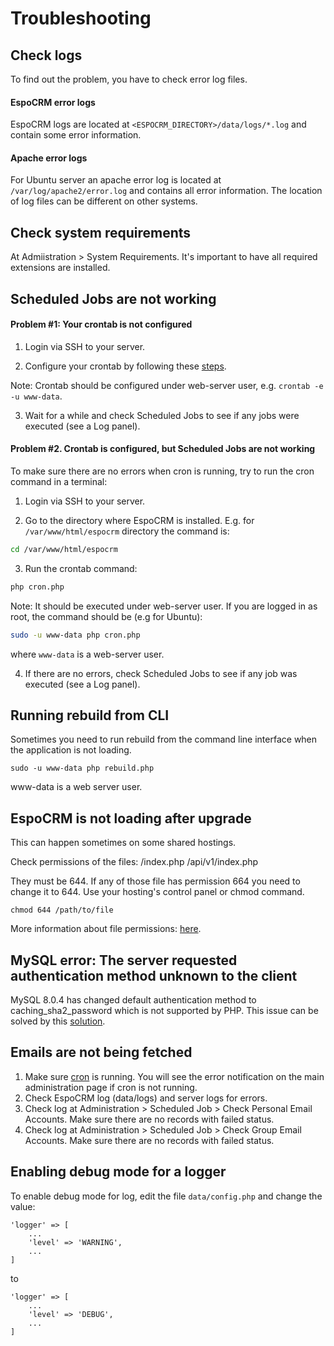 # Troubleshooting

## Check logs

To find out the problem, you have to check error log files.

#### EspoCRM error logs

EspoCRM logs are located at `<ESPOCRM_DIRECTORY>/data/logs/*.log` and contain some error information.

#### Apache error logs

For Ubuntu server an apache error log is located at `/var/log/apache2/error.log` and contains all error information. The location of log files can be different on other systems.

## Check system requirements

At Admiistration > System Requirements. It's important to have all required extensions are installed.

## Scheduled Jobs are not working

#### Problem #1: Your crontab is not configured

1. Login via SSH to your server.

2. Configure your crontab by following these [steps](server-configuration.md#user-content-setup-a-crontab).

Note: Crontab should be configured under web-server user, e.g. `crontab -e -u www-data`.

3. Wait for a while and check Scheduled Jobs to see if any jobs were executed (see a Log panel).

#### Problem #2. Crontab is configured, but Scheduled Jobs are not working

To make sure there are no errors when cron is running, try to run the cron command in a terminal:

1. Login via SSH to your server.

2. Go to the directory where EspoCRM is installed. E.g. for `/var/www/html/espocrm` directory the command is:

```bash
cd /var/www/html/espocrm
```

3. Run the crontab command:

```bash
php cron.php
```

Note: It should be executed under web-server user. If you are logged in as root, the command should be (e.g for Ubuntu):

```bash
sudo -u www-data php cron.php
```

where `www-data` is a web-server user.

4. If there are no errors, check Scheduled Jobs to see if any job was executed (see a Log panel).

## Running rebuild from CLI

Sometimes you need to run rebuild from the command line interface when the application is not loading.

`sudo -u www-data php rebuild.php`

www-data is a web server user. 


## EspoCRM is not loading after upgrade

This can happen sometimes on some shared hostings.

Check permissions of the files:
/index.php
/api/v1/index.php

They must be 644. If any of those file has permission 664 you need to change it to 644. Use your hosting's control panel or chmod command.

```
chmod 644 /path/to/file
```
More information about file permissions: [here](server-configuration.md#required-permissions-for-unix-based-systems).

## MySQL error: The server requested authentication method unknown to the client

MySQL 8.0.4 has changed default authentication method to caching_sha2_password which is not supported by PHP. This issue can be solved by this [solution](server-configuration.md#user-content-mysql-8-support).

## Emails are not being fetched

1. Make sure [cron](server-configuration.md#user-content-setup-a-crontab) is running. You will see the error notification on the main administration page if cron is not running.
2. Check EspoCRM log (data/logs) and server logs for errors.
3. Check log at Administration > Scheduled Job > Check Personal Email Accounts. Make sure there are no records with failed status.
4. Check log at Administration > Scheduled Job > Check Group Email Accounts. Make sure there are no records with failed status.

## Enabling debug mode for a logger

To enable debug mode for log, edit the file `data/config.php` and change the value:

```
'logger' => [
    ...
    'level' => 'WARNING',
    ...
]
```
to
```
'logger' => [
    ...
    'level' => 'DEBUG',
    ...
]
```
